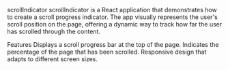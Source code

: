 scrollIndicator
scrollIndicator is a React application that demonstrates how to create a scroll progress indicator. The app visually represents the user's scroll position on the page, offering a dynamic way to track how far the user has scrolled through the content.

Features
Displays a scroll progress bar at the top of the page.
Indicates the percentage of the page that has been scrolled.
Responsive design that adapts to different screen sizes.

